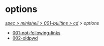 # options

*[spec > minishell > 001-builtins > cd](..) > options*

* [001-not-following-links](./001-not-following-links)
* [002-oldpwd](./002-oldpwd)
